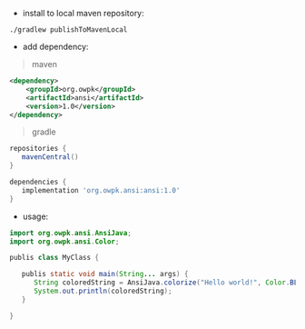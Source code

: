 - install to local maven repository:

```
./gradlew publishToMavenLocal
```
- add dependency:
> maven
```xml
<dependency>
    <groupId>org.owpk</groupId>
    <artifactId>ansi</artifactId>
    <version>1.0</version>
</dependency>
```
> gradle
```groovy
repositories {
   mavenCentral()
}

dependencies {
   implementation 'org.owpk.ansi:ansi:1.0'
}
```
- usage:

```java
import org.owpk.ansi.AnsiJava;
import org.owpk.ansi.Color;

publis class MyClass {

   publis static void main(String... args) {
      String coloredString = AnsiJava.colorize("Hello world!", Color.BLUE);
      System.out.println(coloredString);
   }

}
```

